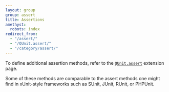 ```yaml
---
layout: group
group: assert
title: Assertions
amethyst:
  robots: index
redirect_from:
  - "/assert/"
  - "/QUnit.assert/"
  - "/category/assert/"
---
```


To define additional assertion methods, refer to the [`QUnit.assert`](../extension/QUnit.assert.md) extension page.

Some of these methods are comparable to the assert methods one might find in xUnit-style frameworks such as SUnit, JUnit, RUnit, or PHPUnit.
